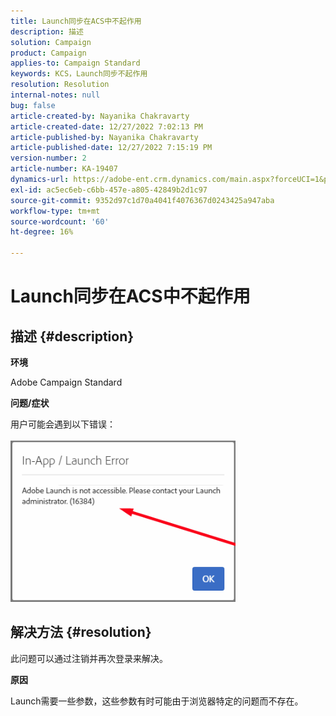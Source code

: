 ```yaml
---
title: Launch同步在ACS中不起作用
description: 描述
solution: Campaign
product: Campaign
applies-to: Campaign Standard
keywords: KCS，Launch同步不起作用
resolution: Resolution
internal-notes: null
bug: false
article-created-by: Nayanika Chakravarty
article-created-date: 12/27/2022 7:02:13 PM
article-published-by: Nayanika Chakravarty
article-published-date: 12/27/2022 7:15:19 PM
version-number: 2
article-number: KA-19407
dynamics-url: https://adobe-ent.crm.dynamics.com/main.aspx?forceUCI=1&pagetype=entityrecord&etn=knowledgearticle&id=c5223af7-1886-ed11-81ac-6045bd006079
exl-id: ac5ec6eb-c6bb-457e-a805-42849b2d1c97
source-git-commit: 9352d97c1d70a4041f4076367d0243425a947aba
workflow-type: tm+mt
source-wordcount: '60'
ht-degree: 16%

---
```


# Launch同步在ACS中不起作用

## 描述 {#description}


<b>环境</b>

Adobe Campaign Standard



<b>问题/症状</b>

用户可能会遇到以下错误：
<br><br>![](assets/___c6223af7-1886-ed11-81ac-6045bd006079___.png)<br>

## 解决方法 {#resolution}


此问题可以通过注销并再次登录来解决。

<b>原因</b>

Launch需要一些参数，这些参数有时可能由于浏览器特定的问题而不存在。
